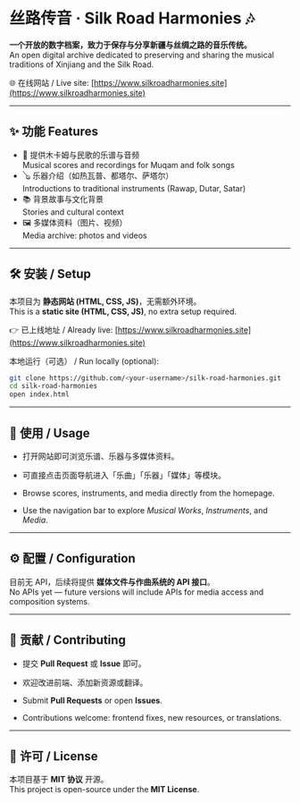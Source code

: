 # 丝路传音 · Silk Road Harmonies 🎶  
**一个开放的数字档案，致力于保存与分享新疆与丝绸之路的音乐传统。**  
An open digital archive dedicated to preserving and sharing the musical traditions of Xinjiang and the Silk Road.  

🌐 在线网站 / Live site: [https://www.silkroadharmonies.site](https://www.silkroadharmonies.site)  

---

## ✨ 功能 Features  

- 🎵 提供木卡姆与民歌的乐谱与音频  
  Musical scores and recordings for Muqam and folk songs  
- 🪕 乐器介绍（如热瓦普、都塔尔、萨塔尔）  
  Introductions to traditional instruments (Rawap, Dutar, Satar)  
- 📚 背景故事与文化背景  
  Stories and cultural context  
- 🖼️ 多媒体资料（图片、视频）  
  Media archive: photos and videos  

---

## 🛠️ 安装 / Setup  

本项目为 **静态网站 (HTML, CSS, JS)**，无需额外环境。  
This is a **static site (HTML, CSS, JS)**, no extra setup required.  

👉 已上线地址 / Already live: [https://www.silkroadharmonies.site](https://www.silkroadharmonies.site)  

本地运行（可选） / Run locally (optional):  
```bash
git clone https://github.com/<your-username>/silk-road-harmonies.git
cd silk-road-harmonies
open index.html
```

---

## 📖 使用 / Usage  

- 打开网站即可浏览乐谱、乐器与多媒体资料。  
- 可直接点击页面导航进入「乐曲」「乐器」「媒体」等模块。  

- Browse scores, instruments, and media directly from the homepage.  
- Use the navigation bar to explore *Musical Works*, *Instruments*, and *Media*.  

---

## ⚙️ 配置 / Configuration  

目前无 API，后续将提供 **媒体文件与作曲系统的 API 接口**。  
No APIs yet — future versions will include APIs for media access and composition systems.  

---

## 🤝 贡献 / Contributing  

- 提交 **Pull Request** 或 **Issue** 即可。  
- 欢迎改进前端、添加新资源或翻译。  

- Submit **Pull Requests** or open **Issues**.  
- Contributions welcome: frontend fixes, new resources, or translations.  

---

## 📜 许可 / License  

本项目基于 **MIT 协议** 开源。  
This project is open-source under the **MIT License**.  
